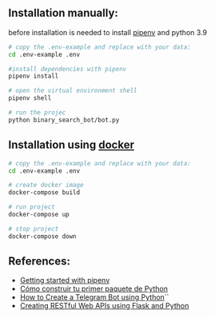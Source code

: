 ## Installation manually:

before installation is needed to install [pipenv](https://pipenv.pypa.io/en/latest/) and python 3.9


```bash
# copy the .env-example and replace with your data:
cd .env-example .env

#install dependencies with pipenv
pipenv install

# open the virtual environment shell
pipenv shell

# run the projec
python binary_search_bot/bot.py
```

## Installation  using [docker](https://www.docker.com/)


```bash
# copy the .env-example and replace with your data:
cd .env-example .env

# create docker image
docker-compose build

# run project
docker-compose up

# stop project
docker-compose down

```


## References:

- [Getting started with pipenv](https://python.plainenglish.io/getting-started-with-pipenv-d224328799de)
- [Cómo construir tu primer paquete de Python](https://www.freecodecamp.org/espanol/news/como-construir-tu-primer-paquete-de-python/)
- [How to Create a Telegram Bot using Python](https://www.freecodecamp.org/news/how-to-create-a-telegram-bot-using-python/#:~:text=Type%20%2Fnewbot%20%2C%20and%20follow%20the,access%20to%20the%20Telegram%20API.&text=Note%3A%20Make%20sure%20you%20store,can%20easily%20manipulate%20your%20bot.)``
- [Creating RESTful Web APIs using Flask and Python](https://towardsdatascience.com/creating-restful-apis-using-flask-and-python-655bad51b24)
